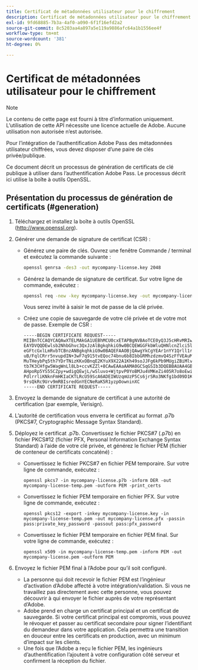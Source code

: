 ```yaml
---
title: Certificat de métadonnées utilisateur pour le chiffrement
description: Certificat de métadonnées utilisateur pour le chiffrement
exl-id: 9fd68885-7b3a-4af0-a090-6f1f16efd2a2
source-git-commit: 8c5203aa4a897a5e119a9886afc64a1b1556ee4f
workflow-type: tm+mt
source-wordcount: '381'
ht-degree: 0%

---
```



# Certificat de métadonnées utilisateur pour le chiffrement

>[!NOTE]
>
>Le contenu de cette page est fourni à titre d’information uniquement. L’utilisation de cette API nécessite une licence actuelle de Adobe. Aucune utilisation non autorisée n’est autorisée.

Pour l’intégration de l’authentification Adobe Pass des métadonnées utilisateur chiffrées, vous devez disposer d’une paire de clés privée/publique.

Ce document décrit un processus de génération de certificats de clé publique à utiliser dans l’authentification Adobe Pass. Le processus décrit ici utilise la boîte à outils OpenSSL.

## Présentation du processus de génération de certificats (#generation)

1. Téléchargez et installez la boîte à outils OpenSSL (http://www.openssl.org).

1. Générer une demande de signature de certificat (CSR) :

   * Générez une paire de clés.  Ouvrez une fenêtre Commande / terminal et exécutez la commande suivante :

     ```bash
     openssl genrsa -des3 -out mycompany-license.key 2048
     ```

   * Générez la demande de signature de certificat. Sur votre ligne de commande, exécutez :

     ```bash
     openssl req -new -key mycompany-license.key -out mycompany-license.csr -batch
     ```

     Vous serez invité à saisir le mot de passe de la clé privée.

   * Créez une copie de sauvegarde de votre clé privée et de votre mot de passe. Exemple de CSR :

     ```
     -----BEGIN CERTIFICATE REQUEST-----
     MIIBnTCCAQYCAQAwXTELMAkGA1UEBhMCU0cxETAPBgNVBAoTCE0yQ3J5cHRvMRIw
     EAYDVQQDEwlsb2NhbGhvc3QxJzAlBgkqhkiG9w0BCQEWGGFkbWluQHNlcnZlci5l
     eGFtcGxlLmRvbTCBnzANBgkqhkiG9w0BAQEFAAOBjQAwgYkCgYEAr1nYY1Qrll1r
     uB/FqlCRrr5nvupdIN+3wF7q915tvEQoc74bnu6b8IbbGRMhzdzmvQ4SzFfVEAuM
     MuTHeybPq5th7YDrTNizKKxOBnqE2KYuX9X22A1Kh49soJJFg6kPb9MUgiZBiMlv
     tb7K3CHfgw5WagWnLl8Lb+ccvKZZl+8CAwEAAaAAMA0GCSqGSIb3DQEBBAUAA4GB
     AHpoRp5YS55CZpy+wdigQEwjL/wSluvo+WjtpvP0YoBMJu4VMKeZi405R7o8oEwi
     PdlrrliKNknFmHKIaCKTLRcU59ScA6ADEIWUzqmUzP5Cs6jrSRo3NKfg1bd09D1K
     9rsQkRc9Urv9mRBIsredGnYECNeRaK5R1yzpOowninXC
     -----END CERTIFICATE REQUEST-----
     ```

1. Envoyez la demande de signature de certificat à une autorité de certification (par exemple, Verisign).

1. L’autorité de certification vous enverra le certificat au format .p7b (PKCS#7, Cryptographic Message Syntax Standard).

1. Déployez le certificat .p7b. Convertissez le fichier PKCS#7 (.p7b) en fichier PKCS#12 (fichier PFX, Personal Information Exchange Syntax Standard) à l’aide de votre clé privée, et générez le fichier PEM (fichier de conteneur de certificats concaténé) :

   * Convertissez le fichier PKCS#7 en fichier PEM temporaire. Sur votre ligne de commande, exécutez :

     ```
     openssl pkcs7 -in mycompany-license.p7b -inform DER -out mycompany-license-temp.pem -outform PEM -print_certs
     ```

   * Convertissez le fichier PEM temporaire en fichier PFX.  Sur votre ligne de commande, exécutez :

     ```
     openssl pkcs12 -export -inkey mycompany-license.key -in mycompany-license-temp.pem -out mycompany-license.pfx -passin pass:private_key_password -passout pass:pfx_password
     ```

   * Convertissez le fichier PEM temporaire en fichier PEM final. Sur votre ligne de commande, exécutez :

     ```
     openssl x509 -in mycompany-license-temp.pem -inform PEM -out mycompany-license.pem -outform PEM
     ```

1. Envoyez le fichier PEM final à l’Adobe pour qu’il soit configuré.

   * La personne qui doit recevoir le fichier PEM est l’ingénieur d’activation d’Adobe affecté à votre intégration/validation. Si vous ne travaillez pas directement avec cette personne, vous pouvez découvrir à qui envoyer le fichier auprès de votre représentant d’Adobe.
   * Adobe prend en charge un certificat principal et un certificat de sauvegarde. Si votre certificat principal est compromis, vous pouvez le révoquer et passer au certificat secondaire pour signer l’identifiant du demandeur dans votre application. Cela permettra une transition en douceur entre les certificats en production, avec un minimum d’impact sur les clients.
   * Une fois que l’Adobe a reçu le fichier PEM, les ingénieurs d’authentification l’ajoutent à votre configuration côté serveur et confirment la réception du fichier.
